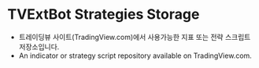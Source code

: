 # TVExtBot Strategies Storage

- 트레이딩뷰 사이트(TradingView.com)에서 사용가능한 지표 또는 전략 스크립트 저장소입니다.
- An indicator or strategy script repository available on TradingView.com.
